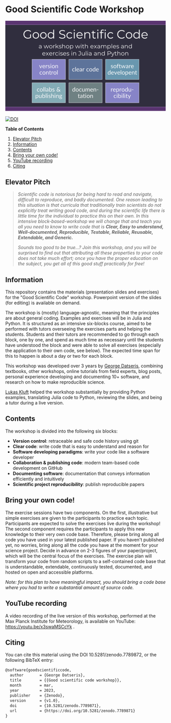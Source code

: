 # Good Scientific Code Workshop
![](Good_Scientific_Code_logo.png)

[![DOI](https://zenodo.org/badge/515197201.svg)](https://zenodo.org/badge/latestdoi/515197201)

**Table of Contents**
1. [Elevator Pitch](#elevator-pitch)
2. [Information](#information)
3. [Contents](#contents)
4. [Bring your own code!](#bring-your-own-code)
5. [YouTube recording](#youtube-recording)
6. [Citing](#citing)


## Elevator Pitch

> _Scientific code is notorious for being hard to read and navigate, difficult to reproduce, and badly documented. One reason leading to this situation is that curricula that traditionally train scientists do not explicitly treat writing good code, and during the scientific life there is little time for the individual to practice this on their own. In this intensive block-based-workshop we will change that and teach you all you need to know to write code that is **Clear, Easy to understand, Well-documented, Reproducible, Testable, Reliable, Reusable, Extendable, and Generic.**_
>
> _Sounds too good to be true…? Join this workshop, and you will be surprised to find out that attributing all these properties to your code does not take much effort; once you have the proper education on the subject, you get all of this good stuff practically for free!_

## Information

This repository contains the materials (presentation slides and exercises) for the "Good Scientific Code" workshop. Powerpoint version of the slides (for editing) is available on demand.

The workshop is (mostly) language-agnostic, meaning that the principles are about general coding. Examples and exercises will be in Julia and Python.
It is structured as an intensive six-blocks course, aimed to be performed with tutors overseeing the exercises parts and helping the students. Students and their tutors are recommended to go through each block, one by one, and spend as much time as necessary until the students have understood the block and were able to solve all exercises (especially the application to their own code, see below). The expected time span for this to happen is about a day or two for each block.

This workshop was developed over 3 years by [George Datseris](https://github.com/Datseris/), combining textbooks, other workshops, online tutorials from field experts, blog posts, personal experience developing and documenting 10+ software, and research on how to make reproducible science.

[Lukas Kluft](https://github.com/lkluft/) helped the workshop substantially by providing Python examples, translating Julia code to Python, reviewing the slides, and being a tutor during a live version.

## Contents

The workshop is divided into the following six blocks:

- **Version control**: retraceable and safe code history using git
- **Clear code**: write code that is easy to understand and reason for
- **Software developing paradigms**: write your code like a software developer
- **Collaboration & publishing code**: modern team-based code development on GitHub
- **Documenting software**: documentation that conveys information efficiently and intuitively
- **Scientific project reproducibility**: publish reproducible papers

## Bring your own code!

The exercise sessions have two components. On the first, illustrative but simple exercises are given to the participants to practice each topic. Participants are expected to solve the exercises live during the workshop! The second component requires the participants to apply this new knowledge to their very own code base. Therefore, please bring along all code you have used in your latest published paper. If you haven't published yet, no worries, bring along all the code you have at the moment for your science project. Decide in advance on 2-3 figures of your paper/project, which will be the central focus of the exercises. The exercise plan will transform your code from random scripts to a self-contained code base that is understandable, extendable, continuously tested, documented, and hosted on open and accessible platforms.

_Note: for this plan to have meaningful impact, you should bring a code base where you had to write a substantial amount of source code._

## YouTube recording

A video recording of the live version of this workshop, performed at the Max Planck Institute for Meteorology, is available on YouTube: https://youtu.be/x3swaMSCcYk .

## Citing

You can cite this material using the DOI 10.5281/zenodo.7789872, or the following BibTeX entry:

```
@software{goodscientificcode,
  author       = {George Datseris},
  title        = {{Good scientific code workshop}},
  month        = mar,
  year         = 2023,
  publisher    = {Zenodo},
  version      = {v1.0},
  doi          = {10.5281/zenodo.7789871},
  url          = {https://doi.org/10.5281/zenodo.7789871}
}
```

